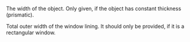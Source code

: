 The width of the object. Only given, if the object has constant thickness (prismatic).


<!-- comment -->


Total outer width of the window lining. It should only be provided, if it is a rectangular window.

